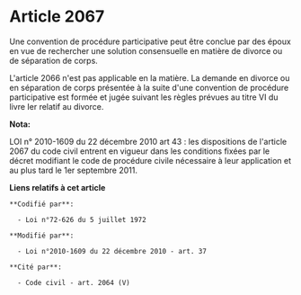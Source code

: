 # Article 2067

Une convention de procédure participative peut être conclue par des époux en vue de rechercher une solution consensuelle en
matière de divorce ou de séparation de corps.

L'article 2066 n'est pas applicable en la matière. La demande en divorce ou en séparation de corps présentée à la suite d'une
convention de procédure participative est formée et jugée suivant les règles prévues au titre VI du livre Ier relatif au
divorce.

**Nota:**

LOI n° 2010-1609 du 22 décembre 2010 art 43 : les dispositions de l'article 2067 du code civil entrent en vigueur dans les
conditions fixées par le décret modifiant le code de procédure civile nécessaire à leur application et au plus tard le 1er
septembre 2011.

**Liens relatifs à cet article**

	**Codifié par**:

	  - Loi n°72-626 du 5 juillet 1972

	**Modifié par**:

	  - Loi n°2010-1609 du 22 décembre 2010 - art. 37

	**Cité par**:

	  - Code civil - art. 2064 (V)

